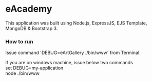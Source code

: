 eAcademy
========

This application was built using Node.js, ExpressJS, EJS Template, MongoDB & Bootstrap 3.


<h3>How to run</h3>
Issue command 'DEBUG=eArtGallery ./bin/www' from Terminal.

If you are on windows machine, issue below two commands <br>
set DEBUG=my-application <br>
node ./bin/www 
